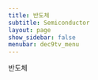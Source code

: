 ```yaml
---
title: 반도체
subtitle: Semiconductor
layout: page
show_sidebar: false
menubar: dec9tv_menu
---
```


반도체
